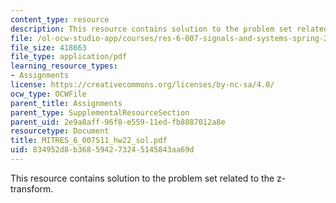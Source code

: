 ```yaml
---
content_type: resource
description: This resource contains solution to the problem set related to the z-transform.
file: /ol-ocw-studio-app/courses/res-6-007-signals-and-systems-spring-2011/834952d8b368594273245145843aa69d_MITRES_6_007S11_hw22_sol.pdf
file_size: 418663
file_type: application/pdf
learning_resource_types:
- Assignments
license: https://creativecommons.org/licenses/by-nc-sa/4.0/
ocw_type: OCWFile
parent_title: Assignments
parent_type: SupplementalResourceSection
parent_uid: 2e9a8aff-96f8-e559-11ed-fb8887012a8e
resourcetype: Document
title: MITRES_6_007S11_hw22_sol.pdf
uid: 834952d8-b368-5942-7324-5145843aa69d
---
```

This resource contains solution to the problem set related to the z-transform.